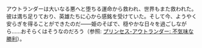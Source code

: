 <!-- title: アウトランダー -->
<!-- status: 生存 -->

アウトランダーは大いなる悪へと堕ちる運命から救われ、世界もまた救われた。彼は満ち足りており、英雄たちに心から感銘を受けていた。そして今、ようやく安らぎを得ることができたのだ――姫のそばで、穏やかな日々を過ごしながら……おそらくはそうなのだろう（参照: [プリンセス-アウトランダー: 不気味な勝利](#edge:iphania-outlander)）。

